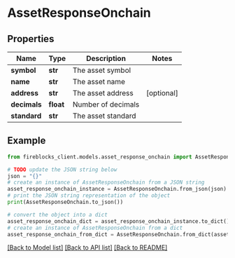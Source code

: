 # AssetResponseOnchain


## Properties

Name | Type | Description | Notes
------------ | ------------- | ------------- | -------------
**symbol** | **str** | The asset symbol | 
**name** | **str** | The asset name | 
**address** | **str** | The asset address | [optional] 
**decimals** | **float** | Number of decimals | 
**standard** | **str** | The asset standard | 

## Example

```python
from fireblocks_client.models.asset_response_onchain import AssetResponseOnchain

# TODO update the JSON string below
json = "{}"
# create an instance of AssetResponseOnchain from a JSON string
asset_response_onchain_instance = AssetResponseOnchain.from_json(json)
# print the JSON string representation of the object
print(AssetResponseOnchain.to_json())

# convert the object into a dict
asset_response_onchain_dict = asset_response_onchain_instance.to_dict()
# create an instance of AssetResponseOnchain from a dict
asset_response_onchain_from_dict = AssetResponseOnchain.from_dict(asset_response_onchain_dict)
```
[[Back to Model list]](../README.md#documentation-for-models) [[Back to API list]](../README.md#documentation-for-api-endpoints) [[Back to README]](../README.md)


